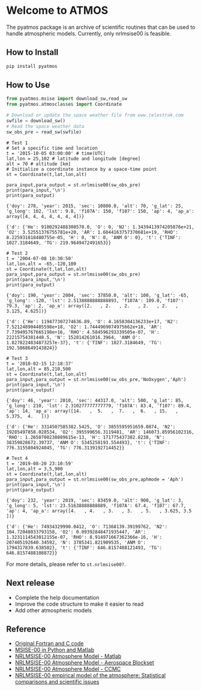# Welcome to ATMOS

The pyatmos package is an archive of scientific routines that can be used to handle atmospheric models. Currently, only nrlmsise00 is feasible.

## How to Install

```sh
pip install pyatmos
```

## How to Use

```python
from pyatmos.msise import download_sw,read_sw
from pyatmos.atmosclasses import Coordinate

# Download or update the space weather file from www.celestrak.com
swfile = download_sw() 
# Read the space weather data
sw_obs_pre = read_sw(swfile) 
```

```
# Test 1
# Set a specific time and location
t = '2015-10-05 03:00:00' # time(UTC)
lat,lon = 25,102 # latitude and longitude [degree]
alt = 70 # altitude [km]
# Initialize a coordinate instance by a space-time point
st = Coordinate(t,lat,lon,alt)

para_input,para_output = st.nrlmsise00(sw_obs_pre)
print(para_input,'\n')
print(para_output)
```

```
{'doy': 278, 'year': 2015, 'sec': 10800.0, 'alt': 70, 'g_lat': 25, 'g_long': 102, 'lst': 9.8, 'f107A': 150, 'f107': 150, 'ap': 4, 'ap_a': array([4, 4, 4, 4, 4, 4, 4])} 

{'d': {'He': 9100292488300570.0, 'O': 0, 'N2': 1.3439413974205876e+21, 'O2': 3.52551376755781e+20, 'AR': 1.6044163757370681e+19, 'RHO': 8.225931818480755e-05, 'H': 0, 'N': 0, 'ANM O': 0}, 't': {'TINF': 1027.3184649, 'TG': 219.9649472491653}}
```

```
# Test 2
t = '2004-07-08 10:30:50' 
lat,lon,alt = -65,-120,100 
st = Coordinate(t,lat,lon,alt)
para_input,para_output = st.nrlmsise00(sw_obs_pre)
print(para_input,'\n')
print(para_output)
```

```
{'doy': 190, 'year': 2004, 'sec': 37850.0, 'alt': 100, 'g_lat': -65, 'g_long': -120, 'lst': 2.5138888888888893, 'f107A': 109.0, 'f107': 79.3, 'ap': 2, 'ap_a': array([2.   , 2.   , 2.   , 2.   , 2.   , 3.125, 4.625])} 

{'d': {'He': 119477307274636.89, 'O': 4.1658304136233e+17, 'N2': 7.521248904485598e+18, 'O2': 1.7444969074975662e+18, 'AR': 7.739495767665198e+16, 'RHO': 4.584596293339505e-07, 'H': 22215754381448.5, 'N': 152814261016.3964, 'ANM O': 1.8278224834873257e-37}, 't': {'TINF': 1027.3184649, 'TG': 192.5868649143824}}
```

```
# Test 3
t = '2010-02-15 12:18:37' 
lat,lon,alt = 85,210,500 
st = Coordinate(t,lat,lon,alt)
para_input,para_output = st.nrlmsise00(sw_obs_pre,'NoOxygen','Aph')
print(para_input,'\n')
print(para_output)
```

```
{'doy': 46, 'year': 2010, 'sec': 44317.0, 'alt': 500, 'g_lat': 85, 'g_long': 210, 'lst': 2.310277777777779, 'f107A': 83.4, 'f107': 89.4, 'ap': 14, 'ap_a': array([14.   ,  5.   ,  7.   ,  6.   , 15.   ,  5.375,  4.   ])} 

{'d': {'He': 3314507585382.5425, 'O': 3855595951659.0874, 'N2': 19285497858.028534, 'O2': 395599656.3119481, 'AR': 146073.85956102316, 'RHO': 1.2650700238089615e-13, 'H': 171775437382.8238, 'N': 38359828672.39737, 'ANM O': 5345258193.554493}, 't': {'TINF': 776.3155804924045, 'TG': 776.3139192714452}}
```

```
# Test 4
t = '2019-08-20 23:10:59' 
lat,lon,alt = 3,5,900 
st = Coordinate(t,lat,lon,alt)
para_input,para_output = st.nrlmsise00(sw_obs_pre,aphmode = 'Aph')
print(para_input,'\n')
print(para_output)
```

```
{'doy': 232, 'year': 2019, 'sec': 83459.0, 'alt': 900, 'g_lat': 3, 'g_long': 5, 'lst': 23.51638888888889, 'f107A': 67.4, 'f107': 67.7, 'ap': 4, 'ap_a': array([4.   , 4.   , 3.   , 3.   , 5.   , 3.625, 3.5  ])} 

{'d': {'He': 74934329990.0412, 'O': 71368139.39199762, 'N2': 104.72048033793158, 'O2': 0.09392848471935447, 'AR': 1.3231114543012155e-07, 'RHO': 8.914971667362366e-16, 'H': 207405192640.34592, 'N': 3785341.821909535, 'ANM O': 1794317839.638502}, 't': {'TINF': 646.8157488121493, 'TG': 646.8157488108872}}
```

For more details, please refer to `st.nrlmsise00?`.

## Next release
- Complete the help documentation
- Improve the code structure to make it easier to read
- Add other atmospheric models

## Reference

* [Original Fortran and C code](https://ccmc.gsfc.nasa.gov/pub/modelweb/atmospheric/msis/)
* [MSISE-00 in Python and Matlab](https://github.com/space-physics/msise00)
* [NRLMSISE-00 Atmosphere Model - Matlab](https://ww2.mathworks.cn/matlabcentral/fileexchange/56253-nrlmsise-00-atmosphere-model?requestedDomain=zh)
* [NRLMSISE-00 Atmosphere Model - Aerospace Blockset](https://www.mathworks.com/help/aeroblks/nrlmsise00atmospheremodel.html?requestedDomain=)
* [NRLMSISE-00 Atmosphere Model - CCMC](https://ccmc.gsfc.nasa.gov/modelweb/models/nrlmsise00.php)
* [NRLMSISE-00 empirical model of the atmosphere: Statistical comparisons and scientific issues](http://onlinelibrary.wiley.com/doi/10.1029/2002JA009430/pdf)

